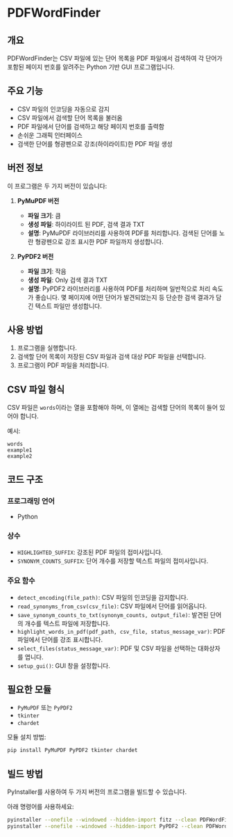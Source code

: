 # PDFWordFinder

## 개요
PDFWordFinder는 CSV 파일에 있는 단어 목록을 PDF 파일에서 검색하여 각 단어가 포함된 페이지 번호를 알려주는 Python 기반 GUI 프로그램입니다.

## 주요 기능
- CSV 파일의 인코딩을 자동으로 감지
- CSV 파일에서 검색할 단어 목록을 불러옴
- PDF 파일에서 단어를 검색하고 해당 페이지 번호를 출력함
- 손쉬운 그래픽 인터페이스
- 검색한 단어를 형광펜으로 강조(하이라이트)한 PDF 파일 생성

## 버전 정보
이 프로그램은 두 가지 버전이 있습니다:

1. **PyMuPDF 버전**
   - **파일 크기**: 큼
   - **생성 파일**: 하이라이트 된 PDF, 검색 결과 TXT
   - **설명**: PyMuPDF 라이브러리를 사용하여 PDF를 처리합니다. 검색된 단어를 노란 형광펜으로 강조 표시한 PDF 파일까지 생성합니다.

2. **PyPDF2 버전**
   - **파일 크기**: 작음
   - **생성 파일**: Only 검색 결과 TXT
   - **설명**: PyPDF2 라이브러리를 사용하여 PDF를 처리하며 일반적으로 처리 속도가 좋습니다. 몇 페이지에 어떤 단어가 발견되었는지 등 단순한 검색 결과가 담긴 텍스트 파일만 생성합니다.

## 사용 방법
1. 프로그램을 실행합니다.
2. 검색할 단어 목록이 저장된 CSV 파일과 검색 대상 PDF 파일을 선택합니다.
3. 프로그램이 PDF 파일을 처리합니다.

## CSV 파일 형식
CSV 파일은 `words`이라는 열을 포함해야 하며, 이 열에는 검색할 단어의 목록이 들어 있어야 합니다.  

예시:

```
words
example1
example2
```

## 코드 구조

### 프로그래밍 언어
- Python

### 상수
- `HIGHLIGHTED_SUFFIX`: 강조된 PDF 파일의 접미사입니다.
- `SYNONYM_COUNTS_SUFFIX`: 단어 개수를 저장할 텍스트 파일의 접미사입니다.

### 주요 함수
- `detect_encoding(file_path)`: CSV 파일의 인코딩을 감지합니다.
- `read_synonyms_from_csv(csv_file)`: CSV 파일에서 단어를 읽어옵니다.
- `save_synonym_counts_to_txt(synonym_counts, output_file)`: 발견된 단어의 개수를 텍스트 파일에 저장합니다.
- `highlight_words_in_pdf(pdf_path, csv_file, status_message_var)`: PDF 파일에서 단어를 강조 표시합니다.
- `select_files(status_message_var)`: PDF 및 CSV 파일을 선택하는 대화상자를 엽니다.
- `setup_gui()`: GUI 창을 설정합니다.


## 필요한 모듈
- `PyMuPDF` 또는 `PyPDF2`
- `tkinter`
- `chardet`

모듈 설치 방법:
```bash
pip install PyMuPDF PyPDF2 tkinter chardet
```

## 빌드 방법
PyInstaller를 사용하여 두 가지 버전의 프로그램을 빌드할 수 있습니다.  
  
아래 명령어를 사용하세요:
```bash
pyinstaller --onefile --windowed --hidden-import fitz --clean PDFWordFinder-PyMuPDF.py
pyinstaller --onefile --windowed --hidden-import PyPDF2 --clean PDFWordFinder-PyPDF2.py
```
